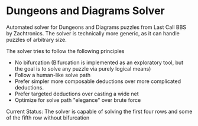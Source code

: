 # Dungeons and Diagrams Solver
Automated solver for Dungeons and Diagrams puzzles from Last Call BBS by Zachtronics.  The solver is technically more generic, as it can handle puzzles of arbitrary size.   

The solver tries to follow the following principles

* No bifurcation  (Bifurcation is implemented as an exploratory tool, but the goal is to solve any puzzle via purely logical means)
* Follow a human-like solve path
* Prefer simpler more composable deductions over more complicated deductions.
* Prefer targeted deductions over casting a wide net
* Optimize for solve path "elegance" over brute force

Current Status:  The solver is capable of solving the first four rows and some of the fifth row without bifurcation


